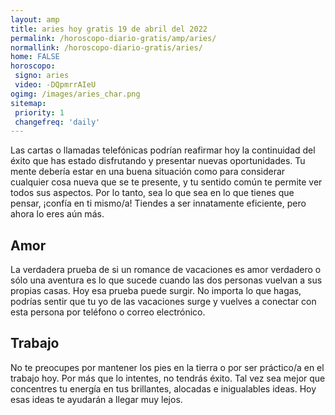 ```yaml
---
layout: amp
title: aries hoy gratis 19 de abril del 2022 
permalink: /horoscopo-diario-gratis/amp/aries/
normallink: /horoscopo-diario-gratis/aries/
home: FALSE
horoscopo:
 signo: aries
 video: -DQpmrrAIeU
ogimg: /images/aries_char.png
sitemap:
 priority: 1
 changefreq: 'daily'
---
```



Las cartas o llamadas telefónicas podrían reafirmar hoy la continuidad del éxito que has estado disfrutando y presentar nuevas oportunidades. Tu mente debería estar en una buena situación como para considerar cualquier cosa nueva que se te presente, y tu sentido común te permite ver todos sus aspectos. Por lo tanto, sea lo que sea en lo que tienes que pensar, ¡confía en ti mismo/a! Tiendes a ser innatamente eficiente, pero ahora lo eres aún más.

## Amor

La verdadera prueba de si un romance de vacaciones es amor verdadero o sólo una aventura es lo que sucede cuando las dos personas vuelvan a sus propias casas. Hoy esa prueba puede surgir. No importa lo que hagas, podrías sentir que tu yo de las vacaciones surge y vuelves a conectar con esta persona por teléfono o correo electrónico.

## Trabajo

No te preocupes por mantener los pies en la tierra o por ser práctico/a en el trabajo hoy. Por más que lo intentes, no tendrás éxito. Tal vez sea mejor que concentres tu energía en tus brillantes, alocadas e inigualables ideas. Hoy esas ideas te ayudarán a llegar muy lejos.
